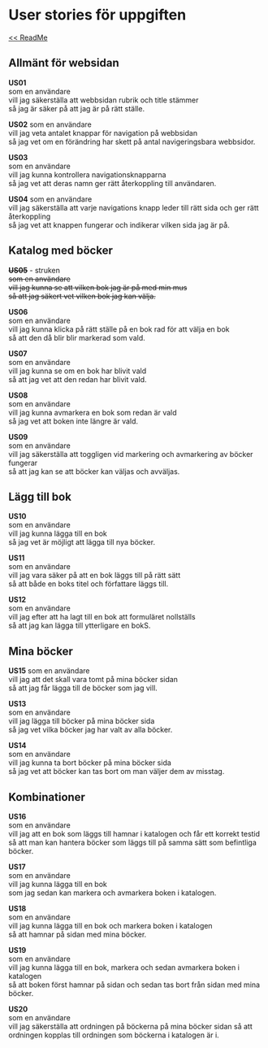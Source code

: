 # User stories för uppgiften

[<< ReadMe](/README.md)

## Allmänt för websidan

**US01**  
som en användare  
vill jag säkerställa att webbsidan rubrik och title stämmer  
så jag är säker på att jag är på rätt ställe.

**US02**
som en användare  
vill jag veta antalet knappar för navigation på webbsidan  
så jag vet om en förändring har skett på antal navigeringsbara webbsidor.

**US03**  
som en användare  
vill jag kunna kontrollera navigationsknapparna  
så jag vet att deras namn ger rätt återkoppling till användaren.

**US04**
som en användare  
vill jag säkerställa att varje navigations knapp leder till rätt sida och ger rätt återkoppling  
så jag vet att knappen fungerar och indikerar vilken sida jag är på.

## Katalog med böcker

~~**US05**~~ - struken  
~~som en användare~~  
~~vill jag kunna se att vilken bok jag är på med min mus~~  
~~så att jag säkert vet vilken bok jag kan välja.~~

**US06**  
som en användare  
vill jag kunna klicka på rätt ställe på en bok rad för att välja en bok  
så att den då blir blir markerad som vald.

**US07**  
som en användare  
vill jag kunna se om en bok har blivit vald  
så att jag vet att den redan har blivit vald.

**US08**  
som en användare  
vill jag kunna avmarkera en bok som redan är vald  
så jag vet att boken inte längre är vald.

**US09**  
som en användare  
vill jag säkerställa att toggligen vid markering och avmarkering av böcker fungerar  
så att jag kan se att böcker kan väljas och avväljas.

## Lägg till bok

**US10**  
som en användare  
vill jag kunna lägga till en bok  
så jag vet är möjligt att lägga till nya böcker.

**US11**  
som en användare  
vill jag vara säker på att en bok läggs till på rätt sätt  
så att både en boks titel och författare läggs till.

**US12**  
som en användare  
vill jag efter att ha lagt till en bok att formuläret nollställs  
så att jag kan lägga till ytterligare en bokS.

## Mina böcker

**US15**
som en användare  
vill jag att det skall vara tomt på mina böcker sidan  
så att jag får lägga till de böcker som jag vill.

**US13**  
som en användare  
vill jag lägga till böcker på mina böcker sida  
så jag vet vilka böcker jag har valt av alla böcker.

**US14**  
som en användare  
vill jag kunna ta bort böcker på mina böcker sida  
så jag vet att böcker kan tas bort om man väljer dem av misstag.

## Kombinationer

**US16**  
som en användare  
vill jag att en bok som läggs till hamnar i katalogen och får ett korrekt testid  
så att man kan hantera böcker som läggs till på samma sätt som befintliga böcker.

**US17**  
som en användare  
vill jag kunna lägga till en bok  
som jag sedan kan markera och avmarkera boken i katalogen.

**US18**  
som en användare  
vill jag kunna lägga till en bok och markera boken i katalogen  
så att hamnar på sidan med mina böcker.

**US19**  
som en användare  
vill jag kunna lägga till en bok, markera och sedan avmarkera boken i katalogen  
så att boken först hamnar på sidan och sedan tas bort från sidan med mina böcker.

**US20**  
som en användare  
vill jag säkerställa att ordningen på böckerna på mina böcker sidan
så att ordningen kopplas till ordningen som böckerna i katalogen är i.
